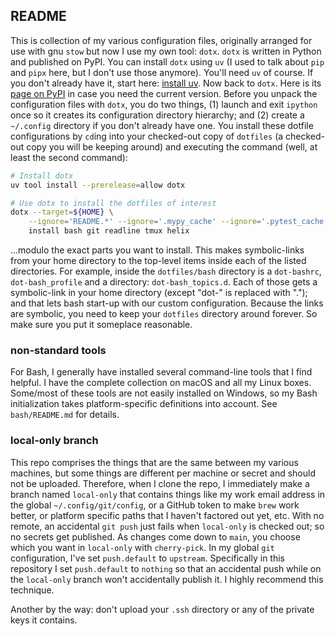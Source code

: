 ## README

This is collection of my various configuration files, originally arranged for use with gnu `stow` but now I use my own
tool: `dotx`. `dotx` is written in Python and published on PyPI. You can install `dotx` using `uv` (I used to talk about
`pip` and `pipx` here, but I don't use those anymore). You'll need `uv` of course. If you don't already have it, start
here: [install uv](https://docs.astral.sh/uv/getting-started/installation/). Now back to `dotx`. Here is its
[page on PyPI](https://pypi.org/project/dotx/) in case you need the current version. Before you unpack the configuration
files with `dotx`, you do two things, (1) launch and exit `ipython` once so it creates its configuration directory
hierarchy; and (2) create a `~/.config` directory if you don't already have one. You install these dotfile
configurations by `cd`ing into your checked-out copy of `dotfiles` (a checked-out copy you will be keeping around) and
executing the command (well, at least the second command):

```bash
# Install dotx
uv tool install --prerelease=allow dotx

# Use dotx to install the dotfiles of interest
dotx --target=${HOME} \
    --ignore='README.*' --ignore='.mypy_cache' --ignore='.pytest_cache' --ignore='pycache' \
    install bash git readline tmux helix
```

...modulo the exact parts you want to install. This makes symbolic-links from your home directory to the top-level items
inside each of the listed directories. For example, inside the `dotfiles/bash` directory is a `dot-bashrc`,
`dot-bash_profile` and a directory: `dot-bash_topics.d`. Each of those gets a symbolic-link in your home directory
(except "dot-" is replaced with "."); and that lets bash start-up with our custom configuration. Because the links are
symbolic, you need to keep your `dotfiles` directory around forever. So make sure you put it someplace reasonable.

### non-standard tools

For Bash, I generally have installed several command-line tools that I find helpful. I have the complete collection on
macOS and all my Linux boxes. Some/most of these tools are not easily installed on Windows, so my Bash initialization
takes platform-specific definitions into account. See `bash/README.md` for details.

### local-only branch

This repo comprises the things that are the same between my various machines, but some things are different per machine
or secret and should not be uploaded. Therefore, when I clone the repo, I immediately make a branch named `local-only`
that contains things like my work email address in the global `~/.config/git/config`, or a GitHub token to make `brew`
work better, or platform specific paths that I haven't factored out yet, etc. With no remote, an accidental `git push`
just fails when `local-only` is checked out; so no secrets get published. As changes come down to `main`, you choose
which you want in `local-only` with `cherry-pick`. In my global `git` configuration, I've set `push.default` to
`upstream`. Specifically in this repository I set `push.default` to `nothing` so that an accidental push while on the
`local-only` branch won't accidentally publish it. I highly recommend this technique.

Another by the way: don't upload your `.ssh` directory or any of the private keys it contains.
